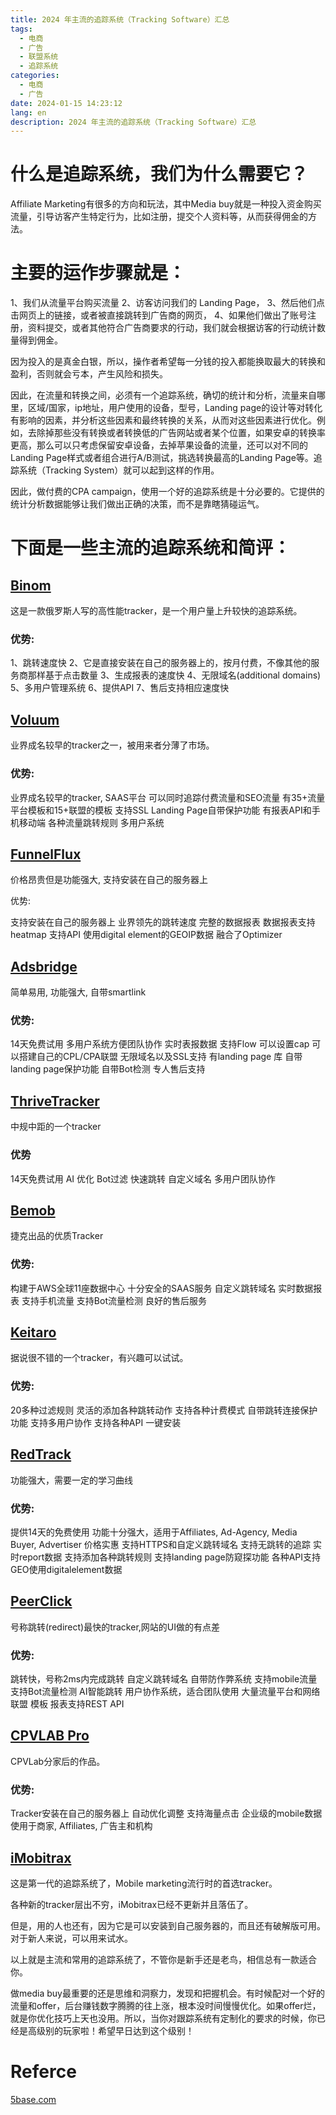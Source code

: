 ```yaml
---
title: 2024 年主流的追踪系统（Tracking Software）汇总
tags:
  - 电商
  - 广告
  - 联盟系统
  - 追踪系统
categories:
  - 电商
  - 广告
date: 2024-01-15 14:23:12
lang: en
description: 2024 年主流的追踪系统（Tracking Software）汇总
---
```

# 什么是追踪系统，我们为什么需要它？
Affiliate Marketing有很多的方向和玩法，其中Media buy就是一种投入资金购买流量，引导访客产生特定行为，比如注册，提交个人资料等，从而获得佣金的方法。

# 主要的运作步骤就是：
1、我们从流量平台购买流量
2、访客访问我们的 Landing Page，
3、然后他们点击网页上的链接，或者被直接跳转到广告商的网页，
4、如果他们做出了账号注册，资料提交，或者其他符合广告商要求的行动，我们就会根据访客的行动统计数量得到佣金。

因为投入的是真金白银，所以，操作者希望每一分钱的投入都能换取最大的转换和盈利，否则就会亏本，产生风险和损失。

因此，在流量和转换之间，必须有一个追踪系统，确切的统计和分析，流量来自哪里，区域/国家，ip地址，用户使用的设备，型号，Landing page的设计等对转化有影响的因素，并分析这些因素和最终转换的关系，从而对这些因素进行优化。例如，去除掉那些没有转换或者转换低的广告网站或者某个位置，如果安卓的转换率更高，那么可以只考虑保留安卓设备，去掉苹果设备的流量，还可以对不同的Landing Page样式或者组合进行A/B测试，挑选转换最高的Landing Page等。追踪系统（Tracking System）就可以起到这样的作用。

因此，做付费的CPA campaign，使用一个好的追踪系统是十分必要的。它提供的统计分析数据能够让我们做出正确的决策，而不是靠瞎猜碰运气。

# 下面是一些主流的追踪系统和简评：
## [Binom](https://binom.org/) 
这是一款俄罗斯人写的高性能tracker，是一个用户量上升较快的追踪系统。
### 优势:
1、跳转速度快
2、它是直接安装在自己的服务器上的，按月付费，不像其他的服务商那样基于点击数量
3、生成报表的速度快
4、无限域名(additional domains)
5、多用户管理系统
6、提供API
7、售后支持相应速度快

## [Voluum](https://voluum.com/)
业界成名较早的tracker之一，被用来者分薄了市场。
### 优势:
业界成名较早的tracker, SAAS平台
可以同时追踪付费流量和SEO流量
有35+流量平台模板和15+联盟的模板
支持SSL
Landing Page自带保护功能
有报表API和手机移动端
各种流量跳转规则
多用户系统

## [FunnelFlux](https://www.funnelflux.com/)
价格昂贵但是功能强大, 支持安装在自己的服务器上

优势:

支持安装在自己的服务器上
业界领先的跳转速度
完整的数据报表
数据报表支持heatmap
支持API
使用digital element的GEOIP数据
融合了Optimizer

## [Adsbridge](https://www.adsbridge.com/)

简单易用, 功能强大, 自带smartlink

### 优势:

14天免费试用
多用户系统方便团队协作
实时表报数据
支持Flow
可以设置cap
可以搭建自己的CPL/CPA联盟
无限域名以及SSL支持
有landing page 库
自带landing page保护功能
自带Bot检测
专人售后支持

## [ThriveTracker](https://thrivetracker.com/)

中规中距的一个tracker

### 优势

14天免费试用
AI 优化
Bot过滤
快速跳转
自定义域名
多用户团队协作
## [Bemob](https://bemob.com/)

捷克出品的优质Tracker

### 优势:
构建于AWS全球11座数据中心
十分安全的SAAS服务
自定义跳转域名
实时数据报表
支持手机流量
支持Bot流量检测
良好的售后服务

## [Keitaro](http://keitaro.io/)
据说很不错的一个tracker，有兴趣可以试试。

### 优势:

20多种过滤规则
灵活的添加各种跳转动作
支持各种计费模式
自带跳转连接保护功能
支持多用户协作
支持各种API
一键安装
## [RedTrack](https://redtrack.io/)
功能强大，需要一定的学习曲线

### 优势:
提供14天的免费使用
功能十分强大，适用于Affiliates, Ad-Agency, Media Buyer, Advertiser
价格实惠
支持HTTPS和自定义跳转域名
支持无跳转的追踪
实时report数据
支持添加各种跳转规则
支持landing page防窥探功能
各种API支持
GEO使用digitalelement数据
## [PeerClick](https://peerclick.com/)
号称跳转(redirect)最快的tracker,网站的UI做的有点差
### 优势:

跳转快，号称2ms内完成跳转
自定义跳转域名
自带防作弊系统
支持mobile流量
支持Bot流量检测
AI智能跳转
用户协作系统，适合团队使用
大量流量平台和网络联盟
模板
报表支持REST API
## [CPVLAB Pro](https://cpvlab.pro/)
CPVLab分家后的作品。
### 优势:
Tracker安装在自己的服务器上
自动优化调整
支持海量点击
企业级的mobile数据
使用于商家, Affiliates, 广告主和机构

## [iMobitrax](https://www.imobitrax.com/)

这是第一代的追踪系统了，Mobile marketing流行时的首选tracker。

各种新的tracker层出不穷，iMobitrax已经不更新并且落伍了。

但是，用的人也还有，因为它是可以安装到自己服务器的，而且还有破解版可用。对于新人来说，可以用来试水。

以上就是主流和常用的追踪系统了，不管你是新手还是老鸟，相信总有一款适合你。

做media buy最重要的还是思维和洞察力，发现和把握机会。有时候配对一个好的流量和offer，后台赚钱数字腾腾的往上涨，根本没时间慢慢优化。如果offer烂，就是你优化技巧上天也没用。所以，当你对跟踪系统有定制化的要求的时候，你已经是高级别的玩家啦！希望早日达到这个级别！

# Referce
[5base.com](https://5base.com/tracking-software)